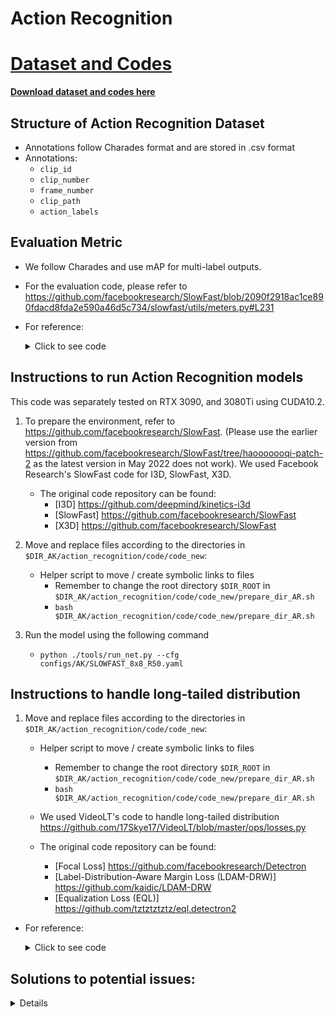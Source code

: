 # Action Recognition

# [Dataset and Codes](https://forms.office.com/r/WCtC0FRWpA)
**[Download dataset and codes here](https://forms.office.com/r/WCtC0FRWpA)**

## Structure of Action Recognition Dataset
* Annotations follow Charades format and are stored in .csv format 
* Annotations:
    * `clip_id`
    * `clip_number`
    * `frame_number`
    * `clip_path`
    * `action_labels` 

## Evaluation Metric
* We follow Charades and use mAP for multi-label outputs.
* For the evaluation code, please refer to <https://github.com/facebookresearch/SlowFast/blob/2090f2918ac1ce890fdacd8fda2e590a46d5c734/slowfast/utils/meters.py#L231>

* For reference:
    <details><summary>Click to see code</summary>

    ```python script
    def get_map(preds, labels):
        """
        Compute mAP for multi-label case.
        Args:
            preds (numpy tensor): num_examples x num_classes.
            labels (numpy tensor): num_examples x num_classes.
        Returns:
            mean_ap (int): final mAP score.
        https://github.com/facebookresearch/SlowFast/blob/2090f2918ac1ce890fdacd8fda2e590a46d5c734/slowfast/utils/meters.py#L231
        """
        preds = preds[:, ~(np.all(labels == 0, axis=0))]
        labels = labels[:, ~(np.all(labels == 0, axis=0))]
        aps = [0]
        try:
            aps = average_precision_score(labels, preds, average=None)
        except ValueError:
            print(
                "Average precision requires a sufficient number of samples \
                in a batch which are missing in this sample."
            )
        mean_ap = np.mean(aps)
        return mean_ap
    ```
    </details>

## Instructions to run Action Recognition models
This code was separately tested on RTX 3090, and 3080Ti using CUDA10.2.

1. To prepare the environment, refer to <https://github.com/facebookresearch/SlowFast>. (Please use the earlier version from <https://github.com/facebookresearch/SlowFast/tree/haooooooqi-patch-2> as the latest version in May 2022 does not work). We used Facebook Research's SlowFast code for I3D, SlowFast, X3D.

    * The original code repository can be found:
        * [I3D] <https://github.com/deepmind/kinetics-i3d>
        * [SlowFast] <https://github.com/facebookresearch/SlowFast>
        * [X3D] <https://github.com/facebookresearch/SlowFast>

2. Move and replace files according to the directories in `$DIR_AK/action_recognition/code/code_new`:
    * Helper script to move / create symbolic links to files
        * Remember to change the root directory `$DIR_ROOT` in `$DIR_AK/action_recognition/code/code_new/prepare_dir_AR.sh`
        * `bash $DIR_AK/action_recognition/code/code_new/prepare_dir_AR.sh`

3. Run the model using the following command
    * `python ./tools/run_net.py --cfg configs/AK/SLOWFAST_8x8_R50.yaml`


## Instructions to handle long-tailed distribution 
1. Move and replace files according to the directories in `$DIR_AK/action_recognition/code/code_new`:
    * Helper script to move / create symbolic links to files
        * Remember to change the root directory `$DIR_ROOT` in `$DIR_AK/action_recognition/code/code_new/prepare_dir_AR.sh`
        * `bash $DIR_AK/action_recognition/code/code_new/prepare_dir_AR.sh`
        
    * We used VideoLT's code to handle long-tailed distribution <https://github.com/17Skye17/VideoLT/blob/master/ops/losses.py>

    * The original code repository can be found:
        * [Focal Loss] <https://github.com/facebookresearch/Detectron>
        * [Label-Distribution-Aware Margin Loss (LDAM-DRW)] <https://github.com/kaidic/LDAM-DRW>
        * [Equalization Loss (EQL)] <https://github.com/tztztztztz/eql.detectron2>

* For reference:
    <details><summary>Click to see code</summary>

    ```python script
    import pandas as pd
    import numpy as np

    dir_action_count = '../../data/annot/df_action_count.xlsx'

    class BCELoss(nn.Module):
    '''
    Function: BCELoss
    Params:
        predictions: input->(batch_size, 1004)
        targets: target->(batch_size, 1004)
    Return:
        bceloss
    '''

    def __init__(self,logits=True, reduce="mean"):
        super(BCELoss, self).__init__()
        self.logits = logits
        self.reduce = reduce

    def forward(self, inputs, targets):
        if self.logits:
            BCE_loss = F.binary_cross_entropy_with_logits(inputs, targets, reduction=self.reduce)
        else:
            BCE_loss = F.binary_cross_entropy(inputs, targets, reduction=self.reduce)

        return BCE_loss

    class FocalLoss(nn.Module):
        '''
        Function: FocalLoss
        Params:
            alpha: scale factor, default = 1
            gamma: exponential factor, default = 0
        Return:
            focalloss
        https://github.com/17Skye17/VideoLT/blob/master/ops/losses.py
        Original: https://github.com/facebookresearch/Detectron
        '''

        def __init__(self, logits=True, reduce="mean"):
            super(FocalLoss, self).__init__()
            self.alpha = 1 
            self.gamma = 0 
            self.logits = logits
            self.reduce = reduce

        def forward(self, inputs, targets):
            if self.logits:
                BCE_loss = F.binary_cross_entropy_with_logits(inputs, targets, reduction="none")
            else:
                BCE_loss = F.binary_cross_entropy(inputs, targets, reduction="none")
            pt = torch.exp(-BCE_loss)
            F_loss = self.alpha * (1 - pt) ** self.gamma * BCE_loss

            if self.reduce == "mean":
                return torch.mean(F_loss)
            elif self.reduce == "sum":
                return torch.sum(F_loss)
            else:
                return F_loss


    class LDAM(nn.Module):
        '''
        https://github.com/17Skye17/VideoLT/blob/master/ops/losses.py
        Original: https://github.com/kaidic/LDAM-DRW/blob/master/losses.py
        '''

        def __init__(self, logits=True, reduce='mean', max_m=0.5, s=30, step_epoch=80):
            super(LDAM, self).__init__()

            data = pd.read_excel(dir_action_count)
            self.num_class_list = list(map(float, data["count"].tolist()))  
            self.reduce = reduce
            self.logits = logits

            m_list = 1.0 / np.sqrt(np.sqrt(self.num_class_list))
            m_list = m_list * (max_m / np.max(m_list))
            m_list = torch.FloatTensor(m_list).cuda()
            self.m_list = m_list
            self.s = s
            self.step_epoch = step_epoch
            self.weight = None

        def reset_epoch(self, epoch):
            idx = epoch // self.step_epoch
            betas = [0, 0.9999]
            effective_num = 1.0 - np.power(betas[idx], self.num_class_list)
            per_cls_weights = (1.0 - betas[idx]) / np.array(effective_num)
            per_cls_weights = per_cls_weights / np.sum(per_cls_weights) * len(self.num_class_list)
            self.weight = torch.FloatTensor(per_cls_weights).cuda()

        def forward(self, inputs, targets):
            targets=targets.to(torch.float32)
            batch_m = torch.matmul(self.m_list[None, :], targets.transpose(0, 1))
            batch_m = batch_m.view((-1, 1))
            inputs_m = inputs - batch_m

            output = torch.where(targets.type(torch.uint8), inputs_m, inputs)
            if self.logits:
                loss = F.binary_cross_entropy_with_logits(self.s * output, targets, reduction=self.reduce,
                                                        weight=self.weight)
            else:
                loss = F.binary_cross_entropy(self.s * output, targets, reduction=self.reduce, weight=self.weight)
            return loss


    class EQL(nn.Module):
        '''
        https://github.com/17Skye17/VideoLT/blob/master/ops/losses.py
        Original: https://github.com/tztztztztz/eql.detectron2
        '''

        def __init__(self, logits=True, reduce='mean', max_tail_num=100, gamma=1.76 * 1e-3):
            super(EQL, self).__init__()
            data = pd.read_excel(dir_action_count)
            num_class_list = list(map(float, data["count"].tolist())) 
            self.reduce = reduce
            self.logits = logits

            max_tail_num = max_tail_num
            self.gamma = gamma

            self.tail_flag = [False] * len(num_class_list)
            for i in range(len(self.tail_flag)):
                if num_class_list[i] <= max_tail_num:
                    self.tail_flag[i] = True

        def threshold_func(self):
            weight = self.inputs.new_zeros(self.n_c)
            weight[self.tail_flag] = 1
            weight = weight.view(1, self.n_c).expand(self.n_i, self.n_c)
            return weight

        def beta_func(self):
            rand = torch.rand((self.n_i, self.n_c)).cuda()
            rand[rand < 1 - self.gamma] = 0
            rand[rand >= 1 - self.gamma] = 1
            return rand

        def forward(self, inputs, targets):
            self.inputs = inputs
            self.n_i, self.n_c = self.inputs.size()

            eql_w = 1 - self.beta_func() * self.threshold_func() * (1 - targets)
            if self.logits:
                loss = F.binary_cross_entropy_with_logits(self.inputs, targets, reduction=self.reduce, weight=eql_w)
            else:
                loss = F.binary_cross_entropy(self.inputs, targets, reduction=self.reduce, weight=eql_w)
            return loss

    _LOSSES = {
        "cross_entropy": nn.CrossEntropyLoss,
        "bce": nn.BCELoss,
        "bce_logit": nn.BCEWithLogitsLoss,
        "soft_cross_entropy": SoftTargetCrossEntropy,

        "bce_loss": BCELoss,
        "focal_loss": FocalLoss,
        "LDAM": LDAM,
        "EQL": EQL,
    }

    def get_loss_func(loss_name):
        """
        Retrieve the loss given the loss name.
        Args (int):
            loss_name: the name of the loss to use.
        """
        if loss_name not in _LOSSES.keys():
            raise NotImplementedError("Loss {} is not supported".format(loss_name))
        return _LOSSES[loss_name]
    
    # if __name__ == "__main__":
    #    preds = model(inputs)
    #    loss_fun = get_loss_func(cfg.MODEL.LOSS_FUNC)()
    #    #Uncomment the following line if you want to utilize LDAM-DRW.
    #    # loss_fun.reset_epoch(cur_epoch)
    #    loss = loss_fun(preds, labels)
    ```
</details>

## Solutions to potential issues:
<details><details><summary>Click to expand</summary>

1. TypeError: __init__() got an unexpected keyword argument 'num_sync_devices'
    * Use the earlier version <https://github.com/facebookresearch/SlowFast/tree/haooooooqi-patch-2>

2. Searching for PIL
    Reading https://pypi.org/simple/PIL/
    No local packages or working download links found for PIL
    error: Could not find suitable distribution for Requirement.parse('PIL')

    * https://github.com/facebookresearch/SlowFast/pull/463
    * Change `PIL` to `Pillow` (Line 26) in `$DIR_SLOWFAST/setup.py`
    * Helper script will help replace this file. Remember to run helper script before building slowfast.

3. ImportError: cannot import name 'cat_all_gather' from 'pytorchvideo.layers.distributed' (`$DIR_anaconda_envs`/slowfast/lib/python3.8/site-packages/pytorchvideo/layers/distributed.py)

    * Download and replace the file with <https://github.com/facebookresearch/pytorchvideo/raw/main/pytorchvideo/layers/distributed.py>

4. TypeError: Descriptors cannot not be created directly.
    If this call came from a _pb2.py file, your generated code is out of date and must be regenerated with protoc >= 3.19.0.
    If you cannot immediately regenerate your protos, some other possible workarounds are:
    1. Downgrade the protobuf package to 3.20.x or lower.
    2. Set PROTOCOL_BUFFERS_PYTHON_IMPLEMENTATION=python (but this will use pure-Python parsing and will be much slower).
    
    More information: https://developers.google.com/protocol-buffers/docs/news/2022-05-06#python-updates    

    * `pip install protobuf==3.20.0`
    * Helper script will help install this. Remember to activate the environment before running the helper script.

5. Configuration description
    * https://github.com/facebookresearch/SlowFast/blob/84cb0ac1780685525aecf51a10cc5ed86ec22705/slowfast/config/defaults.py

</details>
